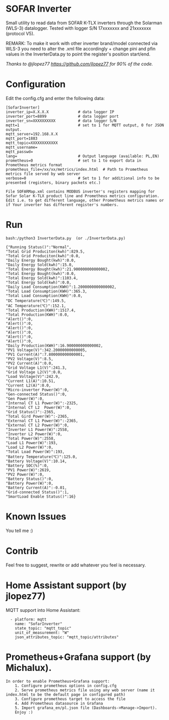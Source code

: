 # SOFAR Inverter
Small utility to read data from SOFAR K-TLX inverters through the Solarman (WLS-3) datalogger. Tested with logger S/N 17xxxxxxx and 21xxxxxxx (protocol V5).

REMARK: To make it work with other inverter brand/model connected via WLS-3 you need to alter the .xml file accordingly + change pini and pfin values in the InverterData.py to point the register's position start/end.

*Thanks to @jlopez77 https://github.com/jlopez77 for 90% of the code.*

# Configuration

Edit the config.cfg and enter the following data:
```
[SofarInverter]
inverter_ip=X.X.X.X             # data logger IP
inverter_port=8899              # data logger port
inverter_sn=XXXXXXXXXX          # data logger S/N
mqtt=1                          # set to 1 for MQTT output, 0 for JSON output.
mqtt_server=192.168.X.X
mqtt_port=1883
mqtt_topic=XXXXXXXXXXXX
mqtt_username=
mqtt_passwd=
lang=                           # Output language (available: PL,EN)
prometheus=0                    # set to 1 to export data in Prometheus metrics format
prometheus_file=/xx/xx/metrics/index.html  # Path to Prometheus metrics file served by web server
verbose=0                       # Set to 1 for additional info to be presented (registers, binary packets etc.)

File SOFARMap.xml contains MODBUS inverter's registers mapping for Sofar Solar K-TLX product line and Prometheus metrics configuration.
Edit i.e. to get different language, other Prometheus metrics names or if Your inverter has different register's numbers.
```

# Run

```
bash:/python3 InverterData.py  (or ./InverterData.py)

{"Running Status()":"Normal",
"Total Grid Produciton(kwh)":829.5,
"Total Grid Produciton(kwh)":0.0,
"Daily Energy Bought(kwh)":0.0,
"Daily Energy Sold(kwh)":15.0,
"Total Energy Bought(kwh)":21.900000000000002,
"Total Energy Bought(kwh)":0.0,
"Total Energy Sold(kwh)":1103.4,
"Total Energy Sold(kwh)":0.0,
"Daily Load Consumption(KWH)":1.2000000000000002,
"Total Load Consumption(KWH)":365.3,
"Total Load Consumption(KWH)":0.0,
"DC Temperature(℃)":149.5,
"AC Temperature(℃)":152.1,
"Total Production(KWH)":1517.4,
"Total Production(KWH)":0.0,
"Alert()":0,
"Alert()":0,
"Alert()":0,
"Alert()":0,
"Alert()":0,
"Alert()":0,
"Daily Production(KWH)":16.900000000000002,
"PV1 Voltage(V)":342.20000000000005,
"PV1 Current(A)":7.800000000000001,
"PV2 Voltage(V)":8.5,
"PV2 Current(A)":0.0,
"Grid Voltage L1(V)":241.3,
"Grid Voltage L2(V)":0.0,
"Load Voltage(V)":242.9,
"Current L1(A)":10.51,
"Current L2(A)":0.0,
"Micro-inverter Power(W)":0,
"Gen-connected Status()":0,
"Gen Power(W)":0,
"Internal CT L1 Power(W)":-2325,
"Internal CT L2  Power(W)":0,
"Grid Status()":-2365,
"Total Gird Power(W)":-2365,
"External CT L1 Power(W)":-2365,
"External CT L2 Power(W)":0,
"Inverter L1 Power(W)":2558,
"Inverter L2 Power(W)":0,
"Total Power(W)":2558,
"Load L1 Power(W)":193,
"Load L2 Power(W)":0,
"Total Load Power(W)":193,
"Battery Temperature(℃)":125.0,
"Battery Voltage(V)":10.14,
"Battery SOC(%)":0,
"PV1 Power(W)":2619,
"PV2 Power(W)":0,
"Battery Status()":0,
"Battery Power(W)":0,
"Battery Current(A)":-0.01,
"Grid-connected Status()":1,
"SmartLoad Enable Status()":16}
```

# Known Issues
You tell me :)

# Contrib
Feel free to suggest, rewrite or add whatever you feel is necessary.

# Home Assistant support (by jlopez77)
MQTT support into Home Assistant:

```
  - platform: mqtt
    name: "SofarInverter"
    state_topic: "mqtt_topic"
    unit_of_measurement: "W"
    json_attributes_topic: "mqtt_topic/attributes"
```
# Prometheus+Grafana support (by Michalux).
```
In order to enable Prometheus+Grafana support:
    1. Configure prometheus options in config.cfg
    2. Serve prometheus metrics file using any web server (name it index.html to be the default page in configured path)
    3. Configure prometheus target to access the file 
    4. Add Prometheus datasource in Grafana
    5. Import grafana_en/pl.json file (Dashboards->Manage->Import).
    Enjoy :)
```


